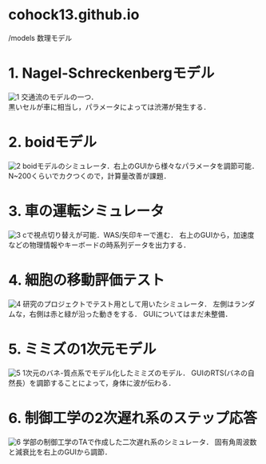 # cohock13.github.io
/models 数理モデル<br>

 # 1. Nagel-Schreckenbergモデル
 ![1](https://user-images.githubusercontent.com/55901554/163255204-2bf925fc-abdd-4f92-b528-8674825107d0.PNG)
 交通流のモデルの一つ．<br>
 黒いセルが車に相当し，パラメータによっては渋滞が発生する．
 
 # 2. boidモデル
 ![2](https://user-images.githubusercontent.com/55901554/163255255-4fe33a59-ec8f-456d-b9c9-c7c43d22969f.PNG)
 boidモデルのシミュレータ．右上のGUIから様々なパラメータを調節可能．<br>
 N~200くらいでカクつくので，計算量改善が課題．
 
 # 3. 車の運転シミュレータ
 ![3](https://user-images.githubusercontent.com/55901554/163255280-6f83ebf7-31ff-45f2-b6f1-80f146f251b3.PNG)
 cで視点切り替えが可能．WAS/矢印キーで進む．
 右上のGUIから，加速度などの物理情報やキーボードの時系列データを出力する．
 
 # 4. 細胞の移動評価テスト
 ![4](https://user-images.githubusercontent.com/55901554/163255315-fb34cc9a-f9a5-41e1-be1f-40f9e84759bb.PNG)
 研究のプロジェクトでテスト用として用いたシミュレータ．
 左側はランダムな，右側は赤と緑が沿った動きをする．
 GUIについてはまだ未整備．
 
 # 5. ミミズの1次元モデル
 ![5](https://user-images.githubusercontent.com/55901554/163255339-8de8e676-9ced-4ea3-b2af-5bdcebf164c6.PNG)
 1次元のバネ-質点系でモデル化したミミズのモデル．
 GUIのRTS(バネの自然長）を調節することによって，身体に波が伝わる．
 
 # 6. 制御工学の2次遅れ系のステップ応答
 ![6](https://user-images.githubusercontent.com/55901554/163255360-b0822875-f6ec-43b4-b6bc-86c549a71865.PNG)
 学部の制御工学のTAで作成した二次遅れ系のシミュレータ．
 固有角周波数と減衰比を右上のGUIから調節．
 
